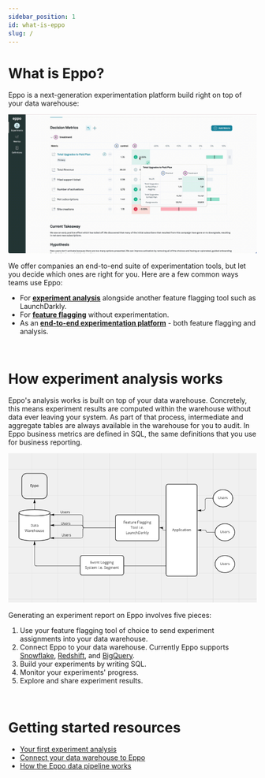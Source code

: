 ```yaml
---
sidebar_position: 1
id: what-is-eppo
slug: /
---
```


# What is Eppo?

Eppo is a next-generation experimentation platform build right on top of your data warehouse:

![What is Eppo Gif](../static/img/building-experiments/what-is-eppo.gif)

We offer companies an end-to-end suite of experimentation tools, but let you decide which ones are right for you. Here are a few common ways teams use Eppo:

- For [**experiment analysis**](./experiment-quickstart) alongside another feature flagging tool such as LaunchDarkly.
- For [**feature flagging**](./feature-flag-quickstart) without experimentation.
- As an [**end-to-end experimentation platform**](./feature-flags/use-cases/experiment-assignment) - both feature flagging and analysis.

<br />

# How experiment analysis works

Eppo's analysis works is built on top of your data warehouse. Concretely, this means experiment results are computed within the warehouse without data ever leaving your system. As part of that process, intermediate and aggregate tables are always available in the warehouse for you to audit. In Eppo business metrics are defined in SQL, the same definitions that you use for business reporting.

![How Eppo Works](../static/img/building-experiments/how-eppo-works.png)

Generating an experiment report on Eppo involves five pieces:

1. Use your feature flagging tool of choice to send experiment assignments into your data warehouse.
2. Connect Eppo to your data warehouse. Currently Eppo supports [Snowflake](./connecting-your-data/data-warehouses/connecting-to-snowflake), [Redshift](./connecting-your-data/data-warehouses/connecting-to-redshift), and [BigQuery](./connecting-your-data/data-warehouses/connecting-to-bigquery).
3. Build your experiments by writing SQL.
4. Monitor your experiments' progress.
5. Explore and share experiment results.

<br />

# Getting started resources

- [Your first experiment analysis](./experiment-quickstart)
- [Connect your data warehouse to Eppo](./experiments/connecting-your-data/data-warehouses/connecting-to-bigquery)
- [How the Eppo data pipeline works](./experiments/building-experiments/eppo-data-pipeline)
